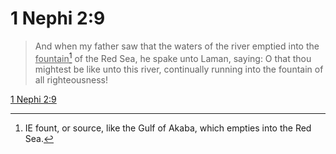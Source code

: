 # 1 Nephi 2:9

> And when my father saw that the waters of the river emptied into the <u>fountain</u>[^a] of the Red Sea, he spake unto Laman, saying: O that thou mightest be like unto this river, continually running into the fountain of all righteousness!

[1 Nephi 2:9](https://www.churchofjesuschrist.org/study/scriptures/bofm/1-ne/2?lang=eng&id=p9#p9)


[^a]: IE fount, or source, like the Gulf of Akaba, which empties into the Red Sea.
